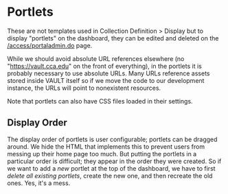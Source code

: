 # Portlets

These are not templates used in Collection Definition > Display but to display "portlets" on the dashboard, they can be edited and deleted on the [/access/portaladmin.do](https://vault.cca.edu/access/portaladmin.do) page.

While we should avoid absolute URL references elsewhere (no "https://vault.cca.edu" on the front of everything), in the portlets it is probably necessary to use absolute URLs. Many URLs reference assets stored inside VAULT itself so if we move the code to our development instance, the URLs will point to nonexistent resources.

Note that portlets can also have CSS files loaded in their settings.

## Display Order

The display order of portlets is user configurable; portlets can be dragged around. We hide the HTML that implements this to prevent users from messing up their home page too much. But putting the portlets in a particular order is difficult; they appear in the order they were created. So if we want to add a _new_ portlet at the top of the dashboard, we have to first _delete all existing portlets_, create the new one, and then recreate the old ones. Yes, it's a mess.
